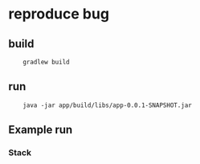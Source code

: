 # reproduce bug

## build

```
    gradlew build
```

## run

``` 
    java -jar app/build/libs/app-0.0.1-SNAPSHOT.jar  
```

## Example run

### Stack


